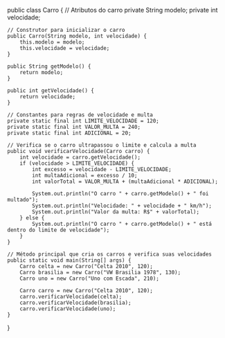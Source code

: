 public class Carro {
    // Atributos do carro
    private String modelo;
    private int velocidade;
    
    // Construtor para inicializar o carro
    public Carro(String modelo, int velocidade) {
        this.modelo = modelo;
        this.velocidade = velocidade;
    }
    
    public String getModelo() {
        return modelo;
    }
    
    public int getVelocidade() {
        return velocidade;
    }
    
    // Constantes para regras de velocidade e multa
    private static final int LIMITE_VELOCIDADE = 120;
    private static final int VALOR_MULTA = 240;
    private static final int ADICIONAL = 20;
    
    // Verifica se o carro ultrapassou o limite e calcula a multa
    public void verificarVelocidade(Carro carro) {
        int velocidade = carro.getVelocidade();
        if (velocidade > LIMITE_VELOCIDADE) {
            int excesso = velocidade - LIMITE_VELOCIDADE;
            int multaAdicional = excesso / 10;
            int valorTotal = VALOR_MULTA + (multaAdicional * ADICIONAL);
            
            System.out.println("O carro " + carro.getModelo() + " foi multado");
            System.out.println("Velocidade: " + velocidade + " km/h");
            System.out.println("Valor da multa: R$" + valorTotal);
        } else {
            System.out.println("O carro " + carro.getModelo() + " está dentro do limite de velocidade");
        }
    }
    
    // Método principal que cria os carros e verifica suas velocidades
    public static void main(String[] args) {
        Carro celta = new Carro("Celta 2010", 120);
        Carro brasilia = new Carro("VW Brasilia 1978", 130);
        Carro uno = new Carro("Uno com Escada", 210);
    
        Carro carro = new Carro("Celta 2010", 120);
        carro.verificarVelocidade(celta);
        carro.verificarVelocidade(brasilia);
        carro.verificarVelocidade(uno);
    }
}
